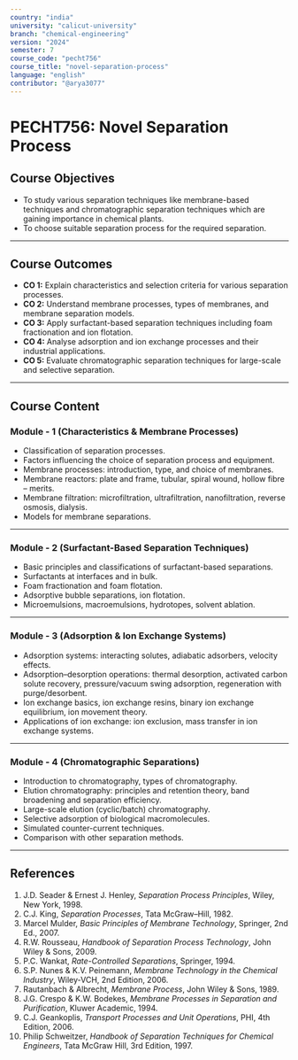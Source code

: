 ```yaml
---
country: "india"
university: "calicut-university"
branch: "chemical-engineering"
version: "2024"
semester: 7
course_code: "pecht756"
course_title: "novel-separation-process"
language: "english"
contributor: "@arya3077"
---
```


# PECHT756: Novel Separation Process

## Course Objectives
* To study various separation techniques like membrane-based techniques and chromatographic separation techniques which are gaining importance in chemical plants.  
* To choose suitable separation process for the required separation.  
---
## Course Outcomes
* **CO 1:** Explain characteristics and selection criteria for various separation processes.  
* **CO 2:** Understand membrane processes, types of membranes, and membrane separation models.  
* **CO 3:** Apply surfactant-based separation techniques including foam fractionation and ion flotation.  
* **CO 4:** Analyse adsorption and ion exchange processes and their industrial applications.  
* **CO 5:** Evaluate chromatographic separation techniques for large-scale and selective separation.  
---
## Course Content

### Module - 1 (Characteristics & Membrane Processes)
* Classification of separation processes.  
* Factors influencing the choice of separation process and equipment.  
* Membrane processes: introduction, type, and choice of membranes.  
* Membrane reactors: plate and frame, tubular, spiral wound, hollow fibre – merits.  
* Membrane filtration: microfiltration, ultrafiltration, nanofiltration, reverse osmosis, dialysis.  
* Models for membrane separations.  
---
### Module - 2 (Surfactant-Based Separation Techniques)
* Basic principles and classifications of surfactant-based separations.  
* Surfactants at interfaces and in bulk.  
* Foam fractionation and foam flotation.  
* Adsorptive bubble separations, ion flotation.  
* Microemulsions, macroemulsions, hydrotopes, solvent ablation.  
---
### Module - 3 (Adsorption & Ion Exchange Systems)
* Adsorption systems: interacting solutes, adiabatic adsorbers, velocity effects.  
* Adsorption–desorption operations: thermal desorption, activated carbon solute recovery, pressure/vacuum swing adsorption, regeneration with purge/desorbent.  
* Ion exchange basics, ion exchange resins, binary ion exchange equilibrium, ion movement theory.  
* Applications of ion exchange: ion exclusion, mass transfer in ion exchange systems.  
---
### Module - 4 (Chromatographic Separations)
* Introduction to chromatography, types of chromatography.  
* Elution chromatography: principles and retention theory, band broadening and separation efficiency.  
* Large-scale elution (cyclic/batch) chromatography.  
* Selective adsorption of biological macromolecules.  
* Simulated counter-current techniques.  
* Comparison with other separation methods.  
---
## References
1. J.D. Seader & Ernest J. Henley, *Separation Process Principles*, Wiley, New York, 1998.  
2. C.J. King, *Separation Processes*, Tata McGraw–Hill, 1982.  
3. Marcel Mulder, *Basic Principles of Membrane Technology*, Springer, 2nd Ed., 2007.  
4. R.W. Rousseau, *Handbook of Separation Process Technology*, John Wiley & Sons, 2009.  
5. P.C. Wankat, *Rate-Controlled Separations*, Springer, 1994.  
6. S.P. Nunes & K.V. Peinemann, *Membrane Technology in the Chemical Industry*, Wiley-VCH, 2nd Edition, 2006.  
7. Rautanbach & Albrecht, *Membrane Process*, John Wiley & Sons, 1989.  
8. J.G. Crespo & K.W. Bodekes, *Membrane Processes in Separation and Purification*, Kluwer Academic, 1994.  
9. C.J. Geankoplis, *Transport Processes and Unit Operations*, PHI, 4th Edition, 2006.  
10. Philip Schweitzer, *Handbook of Separation Techniques for Chemical Engineers*, Tata McGraw Hill, 3rd Edition, 1997.  
